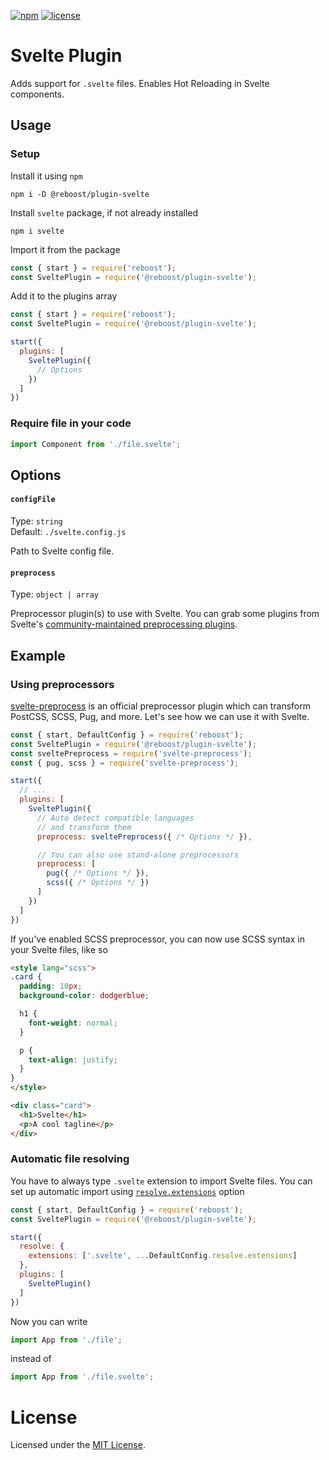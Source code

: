 [![npm](https://img.shields.io/npm/v/@reboost/plugin-svelte?style=flat-square)](https://www.npmjs.com/package/@reboost/plugin-svelte)
[![license](https://img.shields.io/npm/l/@reboost/plugin-svelte?style=flat-square)](/LICENSE)

# Svelte Plugin
Adds support for `.svelte` files. Enables Hot Reloading in Svelte components.

## Usage
### Setup
Install it using `npm`
```shell
npm i -D @reboost/plugin-svelte
```
Install `svelte` package, if not already installed
```shell
npm i svelte
```
Import it from the package
```js
const { start } = require('reboost');
const SveltePlugin = require('@reboost/plugin-svelte');
```
Add it to the plugins array
```js
const { start } = require('reboost');
const SveltePlugin = require('@reboost/plugin-svelte');

start({
  plugins: [
    SveltePlugin({
      // Options
    })
  ]
})
```
### Require file in your code
```js
import Component from './file.svelte';
```

## Options
#### `configFile`
Type: `string`\
Default: `./svelte.config.js`

Path to Svelte config file.

#### `preprocess`
Type: `object | array`

Preprocessor plugin(s) to use with Svelte. You can grab some plugins from
Svelte's [community-maintained preprocessing plugins](https://github.com/sveltejs/integrations#preprocessors).

## Example
### Using preprocessors
[svelte-preprocess](https://www.npmjs.com/package/svelte-preprocess)
is an official preprocessor plugin which can transform
PostCSS, SCSS, Pug, and more. Let's see how we can use it
with Svelte.

```js
const { start, DefaultConfig } = require('reboost');
const SveltePlugin = require('@reboost/plugin-svelte');
const sveltePreprocess = require('svelte-preprocess');
const { pug, scss } = require('svelte-preprocess');

start({
  // ...
  plugins: [
    SveltePlugin({
      // Auto detect compatible languages
      // and transform them
      preprocess: sveltePreprocess({ /* Options */ }),

      // You can also use stand-alone preprocessors
      preprocess: [
        pug({ /* Options */ }),
        scss({ /* Options */ })
      ]
    })
  ]
})
```
If you've enabled SCSS preprocessor, you can now use
SCSS syntax in your Svelte files, like so
```html
<style lang="scss">
.card {
  padding: 10px;
  background-color: dodgerblue;

  h1 {
    font-weight: normal;
  }

  p {
    text-align: justify;
  }
}
</style>

<div class="card">
  <h1>Svelte</h1>
  <p>A cool tagline</p>
</div>
```

### Automatic file resolving
You have to always type `.svelte` extension to import Svelte
files. You can set up automatic import using
[`resolve.extensions`](https://github.com/sarsamurmu/reboost/blob/primary/docs/configurations.md#resolveextensions) option

```js
const { start, DefaultConfig } = require('reboost');
const SveltePlugin = require('@reboost/plugin-svelte');

start({
  resolve: {
    extensions: ['.svelte', ...DefaultConfig.resolve.extensions]
  },
  plugins: [
    SveltePlugin()
  ]
})
```

Now you can write
```js
import App from './file';
```
instead of
```js
import App from './file.svelte';
```

# License
Licensed under the [MIT License](/LICENSE).
